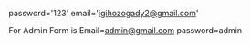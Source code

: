 password='123'
email='igihozogady2@gmail.com'


For Admin Form is 
Email=admin@gmail.com
password=admin
